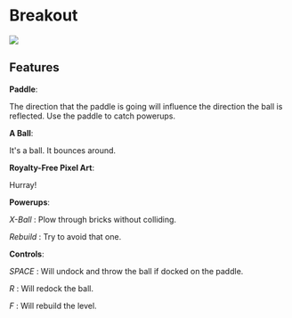 # Breakout

![](https://im4.ezgif.com/tmp/ezgif-4-2374412ae93c.gif)

## Features
**Paddle**:

The direction that the paddle is going will influence the direction the ball is reflected. Use the paddle to catch powerups.

**A Ball**:

It's a ball. It bounces around.

**Royalty-Free Pixel Art**:

Hurray!

**Powerups**: 


*X-Ball* : Plow through bricks without colliding.


*Rebuild* : Try to avoid that one.


**Controls**:

*SPACE* : Will undock and throw the ball if docked on the paddle.


*R* : Will redock the ball.


*F* : Will rebuild the level.
